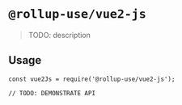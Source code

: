 # `@rollup-use/vue2-js`

> TODO: description

## Usage

```
const vue2Js = require('@rollup-use/vue2-js');

// TODO: DEMONSTRATE API
```
